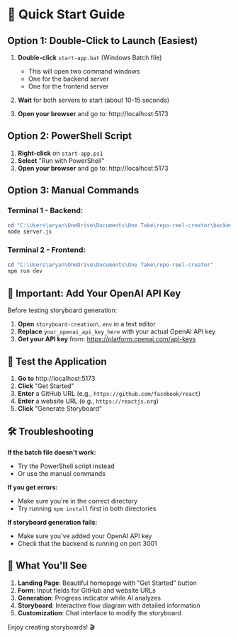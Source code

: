 # 🚀 Quick Start Guide

## Option 1: Double-Click to Launch (Easiest)

1. **Double-click** `start-app.bat` (Windows Batch file)
   - This will open two command windows
   - One for the backend server
   - One for the frontend server

2. **Wait** for both servers to start (about 10-15 seconds)

3. **Open your browser** and go to: http://localhost:5173

## Option 2: PowerShell Script

1. **Right-click** on `start-app.ps1`
2. **Select** "Run with PowerShell"
3. **Open your browser** and go to: http://localhost:5173

## Option 3: Manual Commands

### Terminal 1 - Backend:
```powershell
cd "C:\Users\aryan\OneDrive\Documents\One Take\repo-reel-creator\backend"
node server.js
```

### Terminal 2 - Frontend:
```powershell
cd "C:\Users\aryan\OneDrive\Documents\One Take\repo-reel-creator"
npm run dev
```

## 🔑 Important: Add Your OpenAI API Key

Before testing storyboard generation:

1. **Open** `storyboard-creation\.env` in a text editor
2. **Replace** `your_openai_api_key_here` with your actual OpenAI API key
3. **Get your API key** from: https://platform.openai.com/api-keys

## 🧪 Test the Application

1. **Go to** http://localhost:5173
2. **Click** "Get Started"
3. **Enter** a GitHub URL (e.g., `https://github.com/facebook/react`)
4. **Enter** a website URL (e.g., `https://reactjs.org`)
5. **Click** "Generate Storyboard"

## 🛠️ Troubleshooting

**If the batch file doesn't work:**
- Try the PowerShell script instead
- Or use the manual commands

**If you get errors:**
- Make sure you're in the correct directory
- Try running `npm install` first in both directories

**If storyboard generation fails:**
- Make sure you've added your OpenAI API key
- Check that the backend is running on port 3001

## 📱 What You'll See

1. **Landing Page**: Beautiful homepage with "Get Started" button
2. **Form**: Input fields for GitHub and website URLs
3. **Generation**: Progress indicator while AI analyzes
4. **Storyboard**: Interactive flow diagram with detailed information
5. **Customization**: Chat interface to modify the storyboard

Enjoy creating storyboards! 🎬
